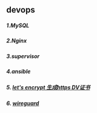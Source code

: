 ## devops

##### 1.MySQL
##### 2.Nginx
##### 3.supervisor
##### 4.ansible
##### 5. [let's encrypt 生成https DV证书](https://github.com/chromiumer/devops/blob/master/reference/letsencrypt.md) 
##### 6. [wireguard](https://github.com/chromiumer/devops/blob/master/reference/wireguard.md)  
